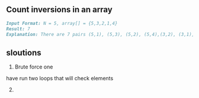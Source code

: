 
## Count inversions in an array

```markdown
Input Format: N = 5, array[] = {5,3,2,1,4}
Result: 7
Explanation: There are 7 pairs (5,1), (5,3), (5,2), (5,4),(3,2), (3,1), (2,1) and we have left 2 pairs (2,4) and (1,4) as both are not satisfy our condition. 
```

## sloutions

1. Brute force one   

have run two loops that will check elements


2. 
